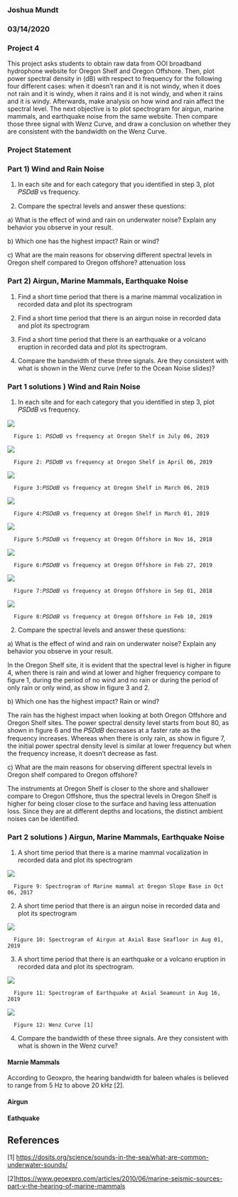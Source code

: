 ### Joshua Mundt
### 03/14/2020
### Project 4



This project asks students to obtain raw data from OOI broadband hydrophone website for Oregon Shelf and Oregon Offshore. Then, plot power spectral density in (dB) with respect to frequency for the following four different cases: when it doesn’t ran and it is not windy, when it does not rain and it is windy, when it rains and it is not windy, and when it rains and it is windy. Afterwards, make analysis on how wind and rain affect the spectral level. The next objective is to plot spectrogram for airgun, marine mammals, and earthquake noise from the same website. Then compare those three signal with Wenz Curve, and draw a conclusion on whether they are consistent with the bandwidth on the Wenz Curve. 


### Project Statement 

### Part 1) Wind and Rain Noise

1. In each site and for each category that you identified in step 3, plot 𝑃𝑆𝐷𝑑𝐵 vs frequency.

2. Compare the spectral levels and answer these questions: 

a) What is the effect of wind and rain on underwater noise? Explain any behavior you observe in your result. 

b) Which one has the highest impact? Rain or wind? 

c) What are the main reasons for observing different spectral levels in Oregon shelf compared to Oregon offshore? 
attenuation loss


### Part 2) Airgun, Marine Mammals, Earthquake Noise

1.	Find a short time period that there is a marine mammal vocalization in recorded data and plot its spectrogram

2.	Find a short time period that there is an airgun noise in recorded data and plot its spectrogram

3.	Find a short time period that there is an earthquake or a volcano eruption in recorded data and plot its spectrogram.

4.	Compare the bandwidth of these three signals. Are they consistent with what is shown in the Wenz curve (refer to the Ocean Noise slides)?

### Part 1 solutions ) Wind and Rain Noise

1. In each site and for each category that you identified in step 3, plot 𝑃𝑆𝐷𝑑𝐵 vs frequency.

![](proj4image/NRNW_OS.png)

      Figure 1: 𝑃𝑆𝐷𝑑𝐵 vs frequency at Oregon Shelf in July 06, 2019
      
![](proj4image/WNR_OS.png)

      Figure 2: 𝑃𝑆𝐷𝑑𝐵 vs frequency at Oregon Shelf in April 06, 2019

![](proj4image/RNW_OS.png)

      Figure 3:𝑃𝑆𝐷𝑑𝐵 vs frequency at Oregon Shelf in March 06, 2019

![](proj4image/RW_OS.png)

      Figure 4:𝑃𝑆𝐷𝑑𝐵 vs frequency at Oregon Shelf in March 01, 2019

![](proj4image/NRNW_OF.png)

      Figure 5:𝑃𝑆𝐷𝑑𝐵 vs frequency at Oregon Offshore in Nov 16, 2018

![](proj4image/WNR_OF.png)
      
      Figure 6:𝑃𝑆𝐷𝑑𝐵 vs frequency at Oregon Offshore in Feb 27, 2019

![](proj4image/RNW_OF.png)
      
      Figure 7:𝑃𝑆𝐷𝑑𝐵 vs frequency at Oregon Offshore in Sep 01, 2018

![](proj4image/RW_OF.png)
      
      Figure 8:𝑃𝑆𝐷𝑑𝐵 vs frequency at Oregon Offshore in Feb 10, 2019
      
2. Compare the spectral levels and answer these questions: 

a) What is the effect of wind and rain on underwater noise? Explain any behavior you observe in your result. 

In the Oregon Shelf site, it is evident that the spectral level is higher in figure 4, when there is rain and wind at lower and higher frequency compare to figure 1, during the period of no wind and no rain or during the period of only rain or only wind, as show in figure 3 and 2.

b) Which one has the highest impact? Rain or wind? 

The rain has the highest impact when looking at both Oregon Offshore and Oregon Shelf sites. The power spectral density level starts from bout 80, as shown in figure 6 and the 𝑃𝑆𝐷𝑑𝐵 decreases at a faster rate as the frequency increases. Whereas when there is only rain, as show in figure 7, the initial power spectral density level is similar at lower frequency but when the frequency increase, it doesn’t decrease as fast.


c) What are the main reasons for observing different spectral levels in Oregon shelf compared to Oregon offshore? 

The instruments at Oregon Shelf is closer to the shore and shallower compare to Oregon Offshore, thus the spectral levels in Oregon Shelf is higher for being closer close to the surface and having less attenuation loss. Since they are at different depths and locations, the distinct ambient noises can be identified.

### Part 2 solutions ) Airgun, Marine Mammals, Earthquake Noise

1.	A short time period that there is a marine mammal vocalization in recorded data and plot its spectrogram

![](proj4image/MH.png)

      Figure 9: Spectrogram of Marine mammal at Oregon Slope Base in Oct 06, 2017

2.	A short time period that there is an airgun noise in recorded data and plot its spectrogram

![](proj4image/AH.png)

      Figure 10: Spectrogram of Airgun at Axial Base Seafloor in Aug 01, 2019

3.	A short time period that there is an earthquake or a volcano eruption in recorded data and plot its spectrogram.

![](proj4image/EH.png)

      Figure 11: Spectrogram of Earthquake at Axial Seamount in Aug 16, 2019
      
![](proj4image/WC.png)

      Figure 12: Wenz Curve [1]


4.	Compare the bandwidth of these three signals. Are they consistent with what is shown in the Wenz curve?

#### Marnie Mammals
According to Geoxpro, the hearing bandwidth for baleen whales is believed to range from 5 Hz to above 20 kHz [2].

#### Airgun

#### Eathquake




## References

[1] https://dosits.org/science/sounds-in-the-sea/what-are-common-underwater-sounds/

[2]https://www.geoexpro.com/articles/2010/06/marine-seismic-sources-part-v-the-hearing-of-marine-mammals


